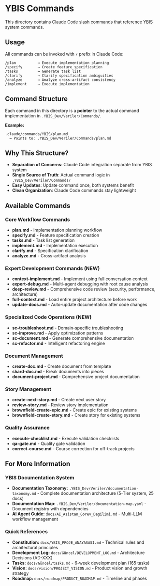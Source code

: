 # YBIS Commands

This directory contains Claude Code slash commands that reference YBIS system commands.

## Usage

All commands can be invoked with `/` prefix in Claude Code:

```
/plan          → Execute implementation planning
/specify       → Create feature specification
/tasks         → Generate task list
/clarify       → Clarify specification ambiguities
/analyze       → Analyze cross-artifact consistency
/implement     → Execute implementation
```

## Command Structure

Each command in this directory is a **pointer** to the actual command implementation in `.YBIS_Dev/Veriler/Commands/`.

**Example:**
```
.claude/commands/YBIS/plan.md
  → Points to: .YBIS_Dev/Veriler/Commands/plan.md
```

## Why This Structure?

- **Separation of Concerns**: Claude Code integration separate from YBIS system
- **Single Source of Truth**: Actual command logic in `.YBIS_Dev/Veriler/Commands/`
- **Easy Updates**: Update command once, both systems benefit
- **Clean Organization**: Claude Code commands stay lightweight

## Available Commands

### Core Workflow Commands
- **plan.md** - Implementation planning workflow
- **specify.md** - Feature specification creation
- **tasks.md** - Task list generation
- **implement.md** - Implementation execution
- **clarify.md** - Specification clarification
- **analyze.md** - Cross-artifact analysis

### Expert Development Commands (NEW)
- **context-implement.md** - Implement using full conversation context
- **expert-debug.md** - Multi-agent debugging with root cause analysis
- **deep-review.md** - Comprehensive code review (security, performance, architecture)
- **full-context.md** - Load entire project architecture before work
- **update-docs.md** - Auto-update documentation after code changes

### Specialized Code Operations (NEW)
- **sc-troubleshoot.md** - Domain-specific troubleshooting
- **sc-improve.md** - Apply optimization patterns
- **sc-document.md** - Generate comprehensive documentation
- **sc-refactor.md** - Intelligent refactoring engine

### Document Management
- **create-doc.md** - Create document from template
- **shard-doc.md** - Break documents into pieces
- **document-project.md** - Comprehensive project documentation

### Story Management
- **create-next-story.md** - Create next user story
- **review-story.md** - Review story implementation
- **brownfield-create-epic.md** - Create epic for existing systems
- **brownfield-create-story.md** - Create story for existing systems

### Quality Assurance
- **execute-checklist.md** - Execute validation checklists
- **qa-gate.md** - Quality gate validation
- **correct-course.md** - Course correction for off-track projects

## For More Information

### YBIS Documentation System
- **Documentation Taxonomy:** `.YBIS_Dev/Veriler/documentation-taxonomy.md` - Complete documentation architecture (5-Tier system, 25 docs)
- **Documentation Map:** `.YBIS_Dev/Veriler/documentation-map.yaml` - Document registry with dependencies
- **AI Agent Guide:** `docs/AI_Asistan_Gorev_Dagilimi.md` - Multi-LLM workflow management

### Quick References
- **Constitution:** `docs/YBIS_PROJE_ANAYASASI.md` - Technical rules and architectural principles
- **Development Log:** `docs/Güncel/DEVELOPMENT_LOG.md` - Architecture Decisions (AD-XXX)
- **Tasks:** `docs/Güncel/tasks.md` - 6-week development plan (165 tasks)
- **Vision:** `docs/vision/PROJECT_VISION.md` - Product vision and growth strategy
- **Roadmap:** `docs/roadmap/PRODUCT_ROADMAP.md` - Timeline and phases
